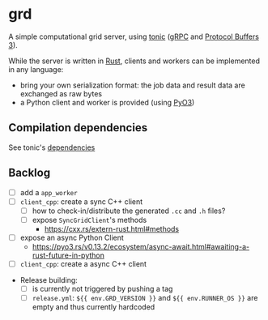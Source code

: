 # grd

A simple computational grid server, using [tonic](https://github.com/hyperium/tonic) ([gRPC](https://grpc.io/) and
[Protocol Buffers 3](https://developers.google.com/protocol-buffers/docs/proto3)).

While the server is written in [Rust](https://www.rust-lang.org), clients and workers can be implemented
in any language:
* bring your own serialization format: the job data and result data are exchanged as raw bytes
* a Python client and worker is provided (using [PyO3](https://pyo3.rs))

## Compilation dependencies

See tonic's [dependencies](https://github.com/hyperium/tonic#dependencies)

## Backlog

* [ ] add a `app_worker`
* [ ] `client_cpp`: create a sync C++ client
  * [ ] how to check-in/distribute the generated `.cc` and `.h` files?
  * [ ] expose `SyncGridClient`'s methods
    * https://cxx.rs/extern-rust.html#methods
* [ ] expose an async Python Client
  * https://pyo3.rs/v0.13.2/ecosystem/async-await.html#awaiting-a-rust-future-in-python
* [ ] `client_cpp`: create a async C++ client
* Release building:
  * [ ] is currently not triggered by pushing a tag
  * [ ] `release.yml`: `${{ env.GRD_VERSION }}` and `${{ env.RUNNER_OS }}` are empty and thus currently hardcoded
